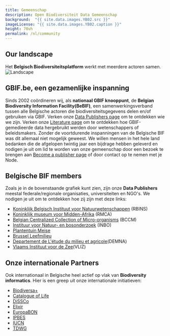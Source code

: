 ```yaml
---
title: Gemeenschap
description: Open Biodiversiteit Data Gemeenschap
background:  "{{ site.data.images.YB02.src }}"
imageLicense: "{{ site.data.images.YB02.caption }}"
height: 70vh
permalink: /nl/community
---
```


## Our landscape

Het **Belgisch Biodiversiteitsplatform** werkt met meerdere actoren samen.
![Landscape](/assets/images/placeholders/landscape.png)

## GBIF.be, een gezamenlijke inspanning

Sinds 2002 coördineren wij, als **nationaal GBIF knooppunt**, de **Belgian Biodiversity Information Facility(BeBIF)**, een samenwerkingsverband tussen alle Belgische actoren die biodiversiteitsgegevens delen en/of gebruiken via GBIF.
Verken onze [Data Publishers page](/publisher/search) om te ontdekken wie we zijn.
Verken onze [Literature page](/literature/search) om te ontdekken hoe GBIF-gemedieerde data hergebruikt werden door wetenschappers of beleidsmakers.
Zonder de voortdurende inspanningen van de Belgische BIF was dit allemaal niet mogelijk geweest.
We willen mensen in het hele land bedanken die de afgelopen twintig jaar een bijdrage hebben geleverd en nodigen je uit om lid te worden van onze gemeenschap door een bezoek te brengen aan [Become a publisher page](https://www.gbif.org/become-a-publisher) of door contact op te nemen met je Node.


## Belgische BIF members

Zoals je in de bovenstaande grafiek kunt zien, zijn onze **Data Publishers** meestal federale/regionale organisaties, universiteiten en NGO's. We nodigen je uit om te ontdekken hoe zij zijn met deze links:

- [Koninklijk Belgisch Instituut voor Natuurwetenschappen](https://www.naturalsciences.be/nl) (RBINS)
- [Koninklijk museum voor Midden-Afrika](https://nl.wikipedia.org/wiki/Koninklijk_Museum_voor_Midden-Afrika) (RMCA)
- [Belgian Centralized Collection of Micro-organisms](https://www.biodiversity.be/5177) (BCCM)
- [Instituur voor Natuur- en bosonderzoek](https://www.vlaanderen.be/inbo/home/) (INBO)
- [Plantentuin Meise](https://www.plantentuinmeise.be/en)
- [Brussel Leefmilieu](https://leefmilieu.brussels/)
- [Departement de L'étude du milieu et agricole](http://environnement.wallonie.be/administration/demna.htm)(DEMNA)
- [Vlaams Instituut voor de Zee](https://www.vliz.be/nl)(VLIZ)

## Onze internationale Partners

Ook internationaal in Belgische heel actief op vlak van **Biodiversity informatics**. Hier is een greep uit onze internationale initiatieven:

- [Biodiversa+](https://www.biodiversa.eu/)
- [Catalogue of Life](https://www.catalogueoflife.org/)
- [DiSSCo](https://www.dissco.eu/)
- [Elixir](https://elixir-europe.org/platforms/data)
- [EuropaBON](https://europabon.org/)
- [IPBES](https://www.ipbes.net/)
- [IUCN](https://iucn.org/)
- [TDWG](https://www.tdwg.org/)

